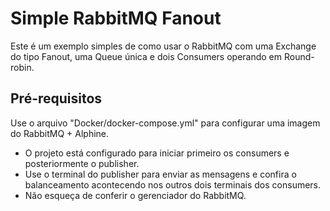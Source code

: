 # Simple RabbitMQ Fanout

Este é um exemplo simples de como usar o RabbitMQ com uma Exchange do tipo Fanout, uma Queue única e dois Consumers operando em Round-robin.

## Pré-requisitos

Use o arquivo "Docker/docker-compose.yml" para configurar uma imagem do RabbitMQ + Alphine.

- O projeto está configurado para iniciar primeiro os consumers e posteriormente o publisher.
- Use o terminal do publisher para enviar as mensagens e confira o balanceamento acontecendo nos outros dois terminais dos consumers.
- Não esqueça de conferir o gerenciador do RabbitMQ.
